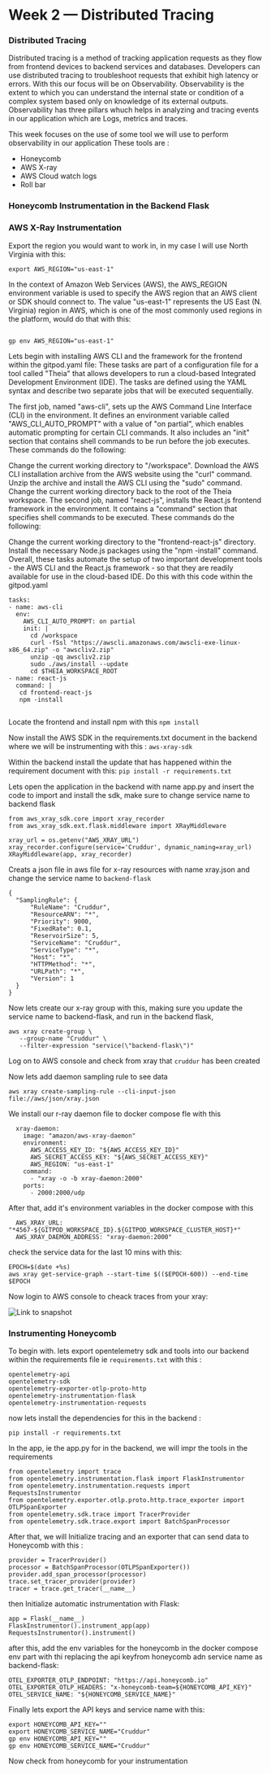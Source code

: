 # Week 2 — Distributed Tracing

### Distributed Tracing
Distributed tracing is a method of tracking application requests as they flow from frontend devices to backend services and databases. Developers can use distributed tracing to troubleshoot requests that exhibit high latency or errors.
With this our focus will be on Observability.
Observability is the extent to which you can understand the internal state or condition of a complex system based only on knowledge of its external outputs.
Observability has three pillars whuch helps in analyzing and tracing events in our application which are  Logs, metrics and traces.

This week focuses on the use of some tool we will use to perform observability in our application
These tools are :
- Honeycomb
- AWS X-ray
- AWS Cloud watch logs
- Roll bar

### Honeycomb Instrumentation in the Backend Flask


### AWS X-Ray Instrumentation 

Export the region you would want to work in, in my case I will use North Virginia with this:

```
export AWS_REGION="us-east-1"

```

In the context of Amazon Web Services (AWS), the AWS_REGION environment variable is used to specify the AWS region that an AWS client or SDK should connect to. The value "us-east-1" represents the US East (N. Virginia) region in AWS, which is one of the most commonly used regions in the platform, would do that with this:

```

gp env AWS_REGION="us-east-1"

```

Lets begin with installing AWS CLI and the framework for the frontend within the gitpod.yaml file:
These tasks are part of a configuration file for a tool called "Theia" that allows developers to run a cloud-based Integrated Development Environment (IDE). The tasks are defined using the YAML syntax and describe two separate jobs that will be executed sequentially.

The first job, named "aws-cli", sets up the AWS Command Line Interface (CLI) in the environment. It defines an environment variable called "AWS_CLI_AUTO_PROMPT" with a value of "on partial", which enables automatic prompting for certain CLI commands. It also includes an "init" section that contains shell commands to be run before the job executes. These commands do the following:

Change the current working directory to "/workspace".
Download the AWS CLI installation archive from the AWS website using the "curl" command.
Unzip the archive and install the AWS CLI using the "sudo" command.
Change the current working directory back to the root of the Theia workspace.
The second job, named "react-js", installs the React.js frontend framework in the environment. It contains a "command" section that specifies shell commands to be executed. These commands do the following:

Change the current working directory to the "frontend-react-js" directory.
Install the necessary Node.js packages using the "npm -install" command.
Overall, these tasks automate the setup of two important development tools - the AWS CLI and the React.js framework - so that they are readily available for use in the cloud-based IDE.
Do this with this code within the gitpod.yaml

```
tasks:
- name: aws-cli
  env: 
    AWS_CLI_AUTO_PROMPT: on partial 
    init: |
      cd /workspace
      curl -fSsl "https://awscli.amazonaws.com/awscli-exe-linux-x86_64.zip" -o "awscliv2.zip"
      unzip -qq awscliv2.zip
      sudo ./aws/install --update
      cd $THEIA_WORKSPACE_ROOT
- name: react-js
  command: |
   cd frontend-react-js
   npm -install
   
```

Locate the frontend and install npm with this ``` npm install ```

Now install the AWS SDK in the requirements.txt document in the backend where we will be instrumenting with this : ``` aws-xray-sdk ```

Within the backend install the update that has happened within the requirement document with this: ``` pip install -r requirements.txt ```

Lets open the application in the backend with name app.py and insert the code to import and install the sdk, make sure to change service name to backend flask

```
from aws_xray_sdk.core import xray_recorder
from aws_xray_sdk.ext.flask.middleware import XRayMiddleware

xray_url = os.getenv("AWS_XRAY_URL")
xray_recorder.configure(service='Cruddur', dynamic_naming=xray_url)
XRayMiddleware(app, xray_recorder)

```
Creats a json file in aws file for x-ray resources with name xray.json and change the service name to ``` backend-flask ```

```
{
  "SamplingRule": {
      "RuleName": "Cruddur",
      "ResourceARN": "*",
      "Priority": 9000,
      "FixedRate": 0.1,
      "ReservoirSize": 5,
      "ServiceName": "Cruddur",
      "ServiceType": "*",
      "Host": "*",
      "HTTPMethod": "*",
      "URLPath": "*",
      "Version": 1
  }
}

```

Now lets create our x-ray group with this, making sure you update the service name to backend-flask, and run in the backend flask, 

```
aws xray create-group \
   --group-name "Cruddur" \
   --filter-expression "service(\"backend-flask\")"
```
Log on to AWS console and check from xray that ``` cruddur ``` has been created

Now lets add daemon sampling rule to see data

```
aws xray create-sampling-rule --cli-input-json file://aws/json/xray.json

```

We install our r-ray daemon file to docker compose fle with this

```
  xray-daemon:
    image: "amazon/aws-xray-daemon"
    environment:
      AWS_ACCESS_KEY_ID: "${AWS_ACCESS_KEY_ID}"
      AWS_SECRET_ACCESS_KEY: "${AWS_SECRET_ACCESS_KEY}"
      AWS_REGION: "us-east-1"
    command:
      - "xray -o -b xray-daemon:2000"
    ports:
      - 2000:2000/udp
  ```
  
  After that, add it's environment variables in the docker compose with this
  
 ```
   AWS_XRAY_URL: "*4567-${GITPOD_WORKSPACE_ID}.${GITPOD_WORKSPACE_CLUSTER_HOST}*"
   AWS_XRAY_DAEMON_ADDRESS: "xray-daemon:2000"

```
  
check the service data for the last 10 mins with this:

```
EPOCH=$(date +%s)
aws xray get-service-graph --start-time $(($EPOCH-600)) --end-time $EPOCH

```

Now login to AWS console to cheack traces from your xray:

![Link to snapshot](assets/xray-instrumentation.png)


### Instrumenting Honeycomb
To begin with. lets export opentelemetry sdk and tools into our backend within the requirements file ie ``` requirements.txt ``` with this :

```
opentelemetry-api 
opentelemetry-sdk 
opentelemetry-exporter-otlp-proto-http 
opentelemetry-instrumentation-flask 
opentelemetry-instrumentation-requests

```

now lets install the dependencies for this in the backend :

```
pip install -r requirements.txt

```

In the app, ie the app.py for in the backend, we will impr the tools in the requirements

```
from opentelemetry import trace
from opentelemetry.instrumentation.flask import FlaskInstrumentor
from opentelemetry.instrumentation.requests import RequestsInstrumentor
from opentelemetry.exporter.otlp.proto.http.trace_exporter import OTLPSpanExporter
from opentelemetry.sdk.trace import TracerProvider
from opentelemetry.sdk.trace.export import BatchSpanProcessor

```

After that, we will Initialize tracing and an exporter that can send data to Honeycomb with this :

```
provider = TracerProvider()
processor = BatchSpanProcessor(OTLPSpanExporter())
provider.add_span_processor(processor)
trace.set_tracer_provider(provider)
tracer = trace.get_tracer(__name__)

```

then Initialize automatic instrumentation with Flask:

```
app = Flask(__name__)
FlaskInstrumentor().instrument_app(app)
RequestsInstrumentor().instrument()

```

after this, add the env variables for the honeycomb in the docker compose env part with thi replacing the api keyfrom honeycomb adn service name as backend-flask:

```
OTEL_EXPORTER_OTLP_ENDPOINT: "https://api.honeycomb.io"
OTEL_EXPORTER_OTLP_HEADERS: "x-honeycomb-team=${HONEYCOMB_API_KEY}"
OTEL_SERVICE_NAME: "${HONEYCOMB_SERVICE_NAME}"

```

Finally lets export the API keys and service name with this:

```
export HONEYCOMB_API_KEY=""
export HONEYCOMB_SERVICE_NAME="Cruddur"
gp env HONEYCOMB_API_KEY=""
gp env HONEYCOMB_SERVICE_NAME="Cruddur"

```

Now check from honeycomb for your instrumentation


















